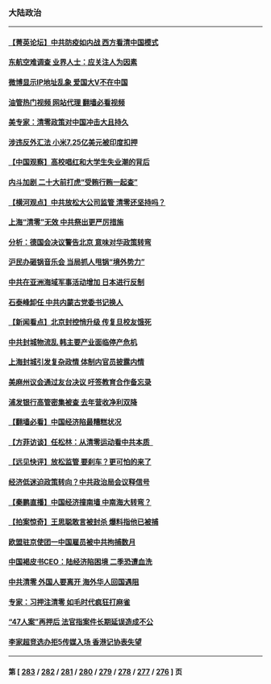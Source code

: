 ### 大陆政治
---
#### [【菁英论坛】中共防疫如内战 西方看清中国模式](../../pages/ncid277/n13724211.md?05010845) 
#### [东航空难调查 业界人士：应关注人为因素](../../pages/ncid277/n13724333.md?05010845) 
#### [微博显示IP地址乱象 爱国大V不在中国](../../pages/ncid277/n13724291.md?05010845) 
#### [油管热门视频 网站代理 翻墙必看视频](http://209.222.30.114:81/youtube.html?05010845)
#### [美专家：清零政策对中国冲击大且持久](../../pages/ncid277/n13724236.md?05010845) 
#### [涉违反外汇法 小米7.25亿美元被印度扣押](../../pages/ncid277/n13724194.md?05010845) 
#### [【中国观察】高校唱红和大学生失业潮的背后](../../pages/ncid277/n13724061.md?05010845) 
#### [内斗加剧 二十大前打虎“受贿行贿一起查”](../../pages/ncid277/n13724111.md?05010845) 
#### [【横河观点】中共放松大公司监管 清零还坚持吗？](../../pages/ncid277/n13723664.md?05010845) 
#### [上海“清零”无效 中共祭出更严厉措施](../../pages/ncid277/n13724093.md?05010845) 
#### [分析：德国会决议警告北京 意味对华政策转弯](../../pages/ncid277/n13723995.md?05010845) 
#### [沪民办砸锅音乐会 当局抓人甩锅“境外势力”](../../pages/ncid277/n13723970.md?05010845) 
#### [中共在亚洲海域军事活动增加 日本进行反制](../../pages/ncid277/n13723803.md?05010845) 
#### [石泰峰卸任 中共内蒙古党委书记换人](../../pages/ncid277/n13723969.md?05010845) 
#### [【新闻看点】北京封控悄升级 传复旦校友饿死](../../pages/ncid277/n13723660.md?05010845) 
#### [中共封城物流乱 韩主要产业面临停产危机](../../pages/ncid277/n13723890.md?05010845) 
#### [上海封城引发复杂政情 体制内官员披露内情](../../pages/ncid277/n13723861.md?05010845) 
#### [美麻州议会通过友台决议 吁签教育合作备忘录](../../pages/ncid277/n13723770.md?05010845) 
#### [浦发银行高管密集被查 去年营收净利双降](../../pages/ncid277/n13723731.md?05010845) 
#### [【翻墙必看】中国经济陷最糟糕状况](../../pages/ncid277/n13723715.md?05010845) 
#### [【方菲访谈】任松林：从清零运动看中共本质  ](../../pages/ncid277/n13723618.md?05010845) 
#### [【远见快评】放松监管 要刹车？更可怕的来了](../../pages/ncid277/n13723638.md?05010845) 
#### [经济低迷迫政策转向？中共政治局会议释信号](../../pages/ncid277/n13723610.md?05010845) 
#### [【秦鹏直播】中国经济撞南墙 中南海大转弯？](../../pages/ncid277/n13723657.md?05010845) 
#### [【拍案惊奇】王思聪敢言被封杀 爆料指他已被捕](../../pages/ncid277/n13723559.md?05010845) 
#### [欧盟驻京使团一中国雇员被中共拘捕数月](../../pages/ncid277/n13723602.md?05010845) 
#### [中国褐皮书CEO：陆经济陷困境 二季恐遭血洗](../../pages/ncid277/n13723599.md?05010845) 
#### [中共清零 外国人要离开 海外华人回国遇阻](../../pages/ncid277/n13723475.md?05010845) 
#### [专家：习押注清零 如毛时代疯狂打麻雀](../../pages/ncid277/n13723589.md?05010845) 
#### [“47人案”再押后 法官指案件长期延误造成不公](../../pages/ncid277/n13723595.md?05010845) 
#### [李家超竞选办拒5传媒入场 香港记协表失望](../../pages/ncid277/n13723574.md?05010845) 

---
#### 第 [ [283](./283.md?05010845) / [282](./282.md?05010845) / [281](./281.md?05010845) / [280](./280.md?05010845) / [279](./279.md?05010845) / [278](./278.md?05010845) / [277](./277.md?05010845) / [276](./276.md?05010845) ] 页
